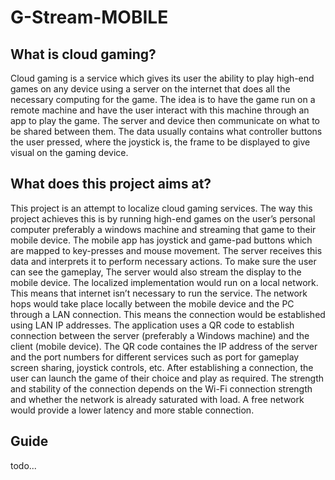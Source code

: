 # G-Stream-MOBILE

## What is cloud gaming?

Cloud gaming is a service which gives its user the ability to play high-end games on any device using a server on the internet that does all the necessary computing for the game. The idea is to have the game run on a remote machine and have the user interact with this machine through an app to play the game. The server and device then communicate on what to be shared between them. The data usually contains what controller buttons the user pressed, where the joystick is, the frame to be displayed to give visual on the gaming device.

## What does this project aims at?

This project is an attempt to localize cloud gaming services. The way this project achieves this is by running high-end games on the user’s personal computer preferably a windows machine and streaming that game to their mobile device. The mobile app has joystick and game-pad buttons which are mapped to key-presses and mouse movement. The server receives this data and interprets it to perform necessary actions. To make sure the user can see the gameplay, The server would also stream the display to the mobile device. The localized implementation would run on a local network. This means that internet isn’t necessary to run the service. The network hops would take place locally between the mobile device and the PC through a LAN connection. This means the connection would be established using LAN IP addresses. The application uses a QR code to establish connection between the server (preferably a Windows machine) and the client (mobile device). The QR code containes the IP address of the server and the port numbers for different services such as port for gameplay screen sharing, joystick controls, etc. After establishing a connection, the user can launch the game of their choice and play as required. The strength and stability of the connection depends on the Wi-Fi connection strength and whether the network is already saturated with load. A free network would provide a lower latency and more stable connection.

## Guide

todo...